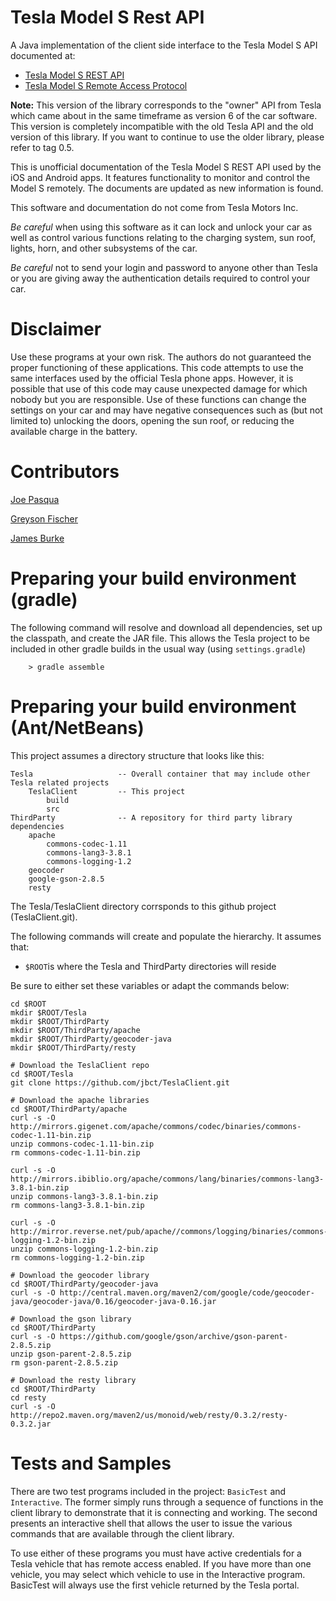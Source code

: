 # Tesla Model S Rest API

A Java implementation of the client side interface to the Tesla Model S API documented at:

+	[Tesla Model S REST API](https://tesla-api.timdorr.com/)
+	[Tesla Model S Remote Access Protocol](http://tinyurl.com/mnjyhbb)

**Note:** This version of the library corresponds to the "owner" API from Tesla which came about in the same timeframe as version 6 of the car software. This version is completely incompatible with the old Tesla API and the old version of this library. If you want to continue to use the older library, please refer to tag 0.5.

This is unofficial documentation of the Tesla Model S REST API used by the iOS and Android apps. It features functionality to monitor and control the Model S remotely. The documents are updated as new information is found.

This software and documentation do not come from Tesla Motors Inc.

*Be careful* when using this software as it can lock and unlock your car as well as control various functions relating to the charging system, sun roof, lights, horn, and other subsystems of the car.

*Be careful* not to send your login and password to anyone other than Tesla or you are giving away the authentication details required to control your car.

# Disclaimer

Use these programs at your own risk. The authors do not guaranteed the proper functioning of these applications. This code attempts to use the same interfaces used by the official Tesla phone apps. However, it is possible that use of this code may cause unexpected damage for which nobody but you are responsible. Use of these functions can change the settings on your car and may have negative consequences such as (but not limited to) unlocking the doors, opening the sun roof, or reducing the available charge in the battery.

# Contributors
[Joe Pasqua](https://github.com/jpasqua)

[Greyson Fischer](https://github.com/greyson)

[James Burke](https://github.com/jbct)

# Preparing your build environment (gradle)

The following command will resolve and download all dependencies, set
up the classpath, and create the JAR file.  This allows the Tesla
project to be included in other gradle builds in the usual way (using
`settings.gradle`)

        > gradle assemble

# Preparing your build environment (Ant/NetBeans)

This project assumes a directory structure that looks like this:

	Tesla					-- Overall container that may include other Tesla related projects
		TeslaClient			-- This project
			build
			src
	ThirdParty				-- A repository for third party library dependencies
		apache
			commons-codec-1.11
			commons-lang3-3.8.1
			commons-logging-1.2
		geocoder
		google-gson-2.8.5
		resty

The Tesla/TeslaClient directory corrsponds to this github project (TeslaClient.git). 

The following commands will create and populate the hierarchy. It assumes that:

+ <code>$ROOT</code>is where the Tesla and ThirdParty directories will reside

Be sure to either set these variables or adapt the commands below:

	cd $ROOT
	mkdir $ROOT/Tesla
    mkdir $ROOT/ThirdParty
    mkdir $ROOT/ThirdParty/apache
    mkdir $ROOT/ThirdParty/geocoder-java
    mkdir $ROOT/ThirdParty/resty

    # Download the TeslaClient repo
    cd $ROOT/Tesla
    git clone https://github.com/jbct/TeslaClient.git

	# Download the apache libraries
	cd $ROOT/ThirdParty/apache
	curl -s -O http://mirrors.gigenet.com/apache/commons/codec/binaries/commons-codec-1.11-bin.zip
	unzip commons-codec-1.11-bin.zip
    rm commons-codec-1.11-bin.zip

	curl -s -O http://mirrors.ibiblio.org/apache/commons/lang/binaries/commons-lang3-3.8.1-bin.zip
	unzip commons-lang3-3.8.1-bin.zip
    rm commons-lang3-3.8.1-bin.zip

	curl -s -O http://mirror.reverse.net/pub/apache//commons/logging/binaries/commons-logging-1.2-bin.zip
	unzip commons-logging-1.2-bin.zip
	rm commons-logging-1.2-bin.zip

	# Download the geocoder library
	cd $ROOT/ThirdParty/geocoder-java
	curl -s -O http://central.maven.org/maven2/com/google/code/geocoder-java/geocoder-java/0.16/geocoder-java-0.16.jar

	# Download the gson library
	cd $ROOT/ThirdParty
	curl -s -O https://github.com/google/gson/archive/gson-parent-2.8.5.zip
	unzip gson-parent-2.8.5.zip
	rm gson-parent-2.8.5.zip

	# Download the resty library
    cd $ROOT/ThirdParty
	cd resty
	curl -s -O http://repo2.maven.org/maven2/us/monoid/web/resty/0.3.2/resty-0.3.2.jar

# Tests and Samples
There are two test programs included in the project: <code>BasicTest</code> and <code>Interactive</code>. The former simply runs through a sequence of functions in the client library to demonstrate that it is connecting and working. The second presents an interactive shell that allows the user to issue the various commands that are available through the client library.

To use either of these programs you must have active credentials for a Tesla vehicle that has remote access enabled. If you have more than one vehicle, you may select which vehicle to use in the Interactive program. BasicTest will always use the first vehicle returned by the Tesla portal.

